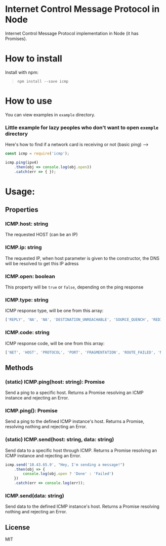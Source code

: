 # Internet Control Message Protocol in Node
Internet Control Message Protocol implementation in Node (it has Promises).

# How to install
Install with npm: 
> `npm install --save icmp`

# How to use
You can view examples in `example` directory.

### Little example for lazy peoples who don't want to open `exemple` directory
Here's how to find if a network card is receiving or not (basic ping) -->
```js
const icmp = require('icmp');

icmp.ping(ipv4)
    .then(obj => console.log(obj.open))
    .catch(err => { });
```

# Usage:
## Properties
### ICMP.host: string
The requested HOST (can be an IP)

### ICMP.ip: string
The requested IP, when host parameter is given to the constructor, the DNS will be resolved to get this IP adress

### ICMP.open: boolean
This property will be `true` or `false`, depending on the ping response

### ICMP.type: string
ICMP response type, will be one from this array:
```js
['REPLY', 'NA', 'NA', 'DESTINATION_UNREACHABLE', 'SOURCE_QUENCH', 'REDIRECT']
```
### ICMP.code: string
ICMP response code, will be one from this array:
```js
['NET', 'HOST', 'PROTOCOL', 'PORT', 'FRAGMENTATION', 'ROUTE_FAILED', 'NET_UNKNOWN', 'HOST_UNKNOWN', 'HOST_ISOLATED', 'NET_PROHIBITED', 'HOST_PROHIBITED', 'NET_UNREACHABLE', 'HOST_UNREACHABLE', 'COMM_PROHIBITED', 'HOST_PRECEDENCE', 'PRECEDENCE_CUTOFF', 'NETWORK', 'HOST', 'SERVICE_NETWORK', 'HOST_NETWORK']
```


## Methods
### (static) ICMP.ping(host: string): Promise<ICMP>
Send a ping to a specific host. Returns a Promise resolving an ICMP instance and rejecting an Error.

### ICMP.ping(): Promise<ICMP>
Send a ping to the defined ICMP instance's host. Returns a Promise, resolving nothing and rejecting an Error.

### (static) ICMP.send(host: string, data: string)
Send data to a specific host through ICMP. Returns a Promise resolving an ICMP instance and rejecting an Error.

```js
icmp.send('10.43.65.9', "Hey, I'm sending a message!")
    .then(obj => {
        console.log(obj.open ? 'Done' : 'Failed')
    })
    .catch(err => console.log(err));
```

### ICMP.send(data: string)
Send data to the defined ICMP instance's host. Returns a Promise resolving nothing and rejecting an Error.

## License
MIT